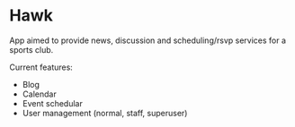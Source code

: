 # Hawk
App aimed to provide news, discussion and scheduling/rsvp services for a sports club.

Current features:
- Blog
- Calendar
- Event schedular
- User management (normal, staff, superuser)
